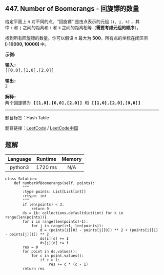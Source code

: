 ## 447. Number of Boomerangs - 回旋镖的数量

<!--If you want to use the English description, use `question.content` instead-->

<p>给定平面上<em>&nbsp;n </em>对不同的点，&ldquo;回旋镖&rdquo; 是由点表示的元组&nbsp;<code>(i, j, k)</code>&nbsp;，其中&nbsp;<code>i</code>&nbsp;和&nbsp;<code>j</code>&nbsp;之间的距离和&nbsp;<code>i</code>&nbsp;和&nbsp;<code>k</code>&nbsp;之间的距离相等（<strong>需要考虑元组的顺序</strong>）。</p>

<p>找到所有回旋镖的数量。你可以假设<em>&nbsp;n </em>最大为 <strong>500</strong>，所有点的坐标在闭区间<strong> [-10000, 10000] </strong>中。</p>

<p><strong>示例:</strong></p>

<pre>
<strong>输入:</strong>
[[0,0],[1,0],[2,0]]

<strong>输出:</strong>
2

<strong>解释:</strong>
两个回旋镖为 <strong>[[1,0],[0,0],[2,0]]</strong> 和 <strong>[[1,0],[2,0],[0,0]]</strong>
</pre>



-----

题目标签：Hash Table

题目链接：[LeetCode](https://leetcode.com/problems/number-of-boomerangs/description/)  /  [LeetCode中国](https://leetcode-cn.com/problems/number-of-boomerangs/description/)

## 题解



| Language | Runtime | Memory |
|:---:|:---:|:---:|
| python3  | 1720  ms | N/A |

```python3
class Solution:
    def numberOfBoomerangs(self, points):
        """
        :type points: List[List[int]]
        :rtype: int
        """
        if len(points) < 3:
            return 0
        ds = {k: collections.defaultdict(int) for k in range(len(points))}
        for i in range(len(points)-1):
            for j in range(i+1, len(points)):
                d = (points[i][0] - points[j][0]) ** 2 + (points[i][1] - points[j][1]) ** 2
                ds[i][d] += 1
                ds[j][d] += 1
        res = 0
        for point in ds.values():
            for c in point.values():
                if c > 1:
                    res += c * (c - 1)
        return res
```
